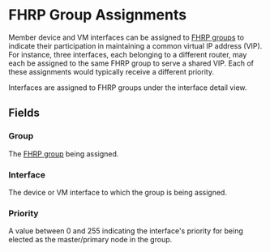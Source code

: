 # FHRP Group Assignments

Member device and VM interfaces can be assigned to [FHRP groups](./fhrpgroup.md) to indicate their participation in maintaining a common virtual IP address (VIP). For instance, three interfaces, each belonging to a different router, may each be assigned to the same FHRP group to serve a shared VIP. Each of these assignments would typically receive a different priority.

Interfaces are assigned to FHRP groups under the interface detail view.

## Fields

### Group

The [FHRP group](./fhrpgroup.md) being assigned.

### Interface

The device or VM interface to which the group is being assigned.

### Priority

A value between 0 and 255 indicating the interface's priority for being elected as the master/primary node in the group.
